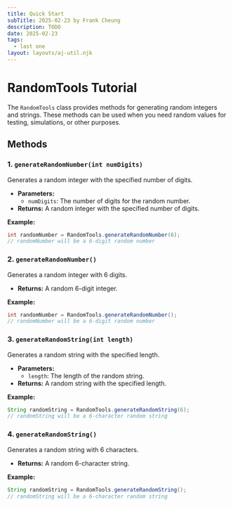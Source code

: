 ```yaml
---
title: Quick Start
subTitle: 2025-02-23 by Frank Cheung
description: TODO
date: 2025-02-23
tags:
  - last one
layout: layouts/aj-util.njk
---
```


# RandomTools Tutorial

The `RandomTools` class provides methods for generating random integers and strings. These methods can be used when you need random values for testing, simulations, or other purposes.

## Methods

### 1. `generateRandomNumber(int numDigits)`

Generates a random integer with the specified number of digits.

* **Parameters:**
    * `numDigits`: The number of digits for the random number.
* **Returns:** A random integer with the specified number of digits.

**Example:**

```java
int randomNumber = RandomTools.generateRandomNumber(6);
// randomNumber will be a 6-digit random number
```

### 2. `generateRandomNumber()`

Generates a random integer with 6 digits.

* **Returns:** A random 6-digit integer.

**Example:**

```java
int randomNumber = RandomTools.generateRandomNumber();
// randomNumber will be a 6-digit random number
```

### 3. `generateRandomString(int length)`

Generates a random string with the specified length.

* **Parameters:**
    * `length`: The length of the random string.
* **Returns:** A random string with the specified length.

**Example:**

```java
String randomString = RandomTools.generateRandomString(6);
// randomString will be a 6-character random string
```

### 4. `generateRandomString()`

Generates a random string with 6 characters.

* **Returns:** A random 6-character string.

**Example:**

```java
String randomString = RandomTools.generateRandomString();
// randomString will be a 6-character random string
```